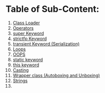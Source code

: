 # Table of Sub-Content:
1. [Class Loader](https://github.com/siddarthjha/Java-Programs/blob/master/Basics%20Java/src/Practice/ClassLoader.java)
2. [Operators](https://github.com/siddarthjha/Java-Programs/blob/master/Basics%20Java/src/Practice/Operators.java)
3. [super Keyword](https://github.com/siddarthjha/Java-Programs/blob/master/Basics%20Java/src/Practice/Super.java)
4. [strictfp Keyword](https://github.com/siddarthjha/Java-Programs/blob/master/Basics%20Java/src/Practice/Strictfp.java)
5. [transient Keyword (Serialization)](https://github.com/siddarthjha/Java-Programs/blob/master/Basics%20Java/Transient/Transient.java)
6. [Loops](https://github.com/siddarthjha/Java-Programs/blob/master/Basics%20Java/src/Practice/Loops.java)
7. [OOPS](https://github.com/siddarthjha/Java-Programs/blob/master/Basics%20Java/src/Practice/OOPS.java)
8. [static keyword](https://github.com/siddarthjha/Java-Programs/blob/master/Basics%20Java/src/Practice/Static.java)
9. [this keyword](https://github.com/siddarthjha/Java-Programs/blob/master/Basics%20Java/src/Practice/This.java)
10. [Casting](https://github.com/siddarthjha/Java-Programs/blob/master/Basics%20Java/src/Practice/Casting.java)
11. [Wrapper class (Autoboxing and Unboxing)](https://github.com/siddarthjha/Java-Programs/blob/master/Basics%20Java/src/Practice/Wrapper.java)
12. [Strings]()
13. []()
